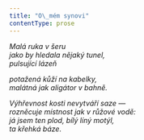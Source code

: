 ```yaml
---
title: "O\_mém synovi"
contentType: prose
---
```


_Malá ruka v šeru  
jako by hledala nějaký tunel,  
pulsující lázeň_

_potažená kůží na kabelky,  
malátná jak aligátor v bahně._

_Výhřevnost kosti nevytváří saze —  
rozněcuje místnost jak v růžové vodě:  
já jsem ten plod, bílý líný motýl,  
ta křehká báze._
